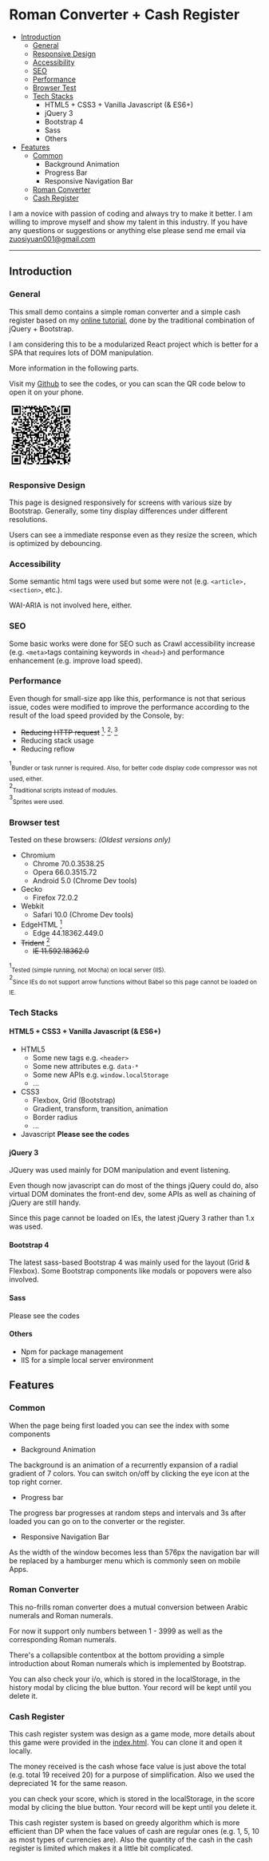 
# Roman Converter + Cash Register

- [Introduction](#introduction)
    - [General](#general)
    - [Responsive Design](#responsive-design)
    - [Accessibility](#accessibility)
    - [SEO](#seo)
    - [Performance](#performance)
    - [Browser Test](#browser-test)
    - [Tech Stacks](#tech-stacks)
        - HTML5 + CSS3 + Vanilla Javascript (& ES6+)
        - jQuery 3
        - Bootstrap 4
        - Sass
        - Others
- [Features](#features)
    - [Common](#common)
        - Background Animation
        - Progress Bar
        - Responsive Navigation Bar
    - [Roman Converter](#roman-converter)
    - [Cash Register](#cash-register)

I am a novice with passion of coding and always try to make it better. I am willing to improve myself and show my talent in this industry. If you have any questions or suggestions or anything else please send me email via zuosiyuan001@gmail.com

---

## Introduction
### General

This small demo contains a simple roman converter and a simple cash register based on my [online tutorial](https://www.freecodecamp.org/certification/legenddaniel/javascript-algorithms-and-data-structures), done by the traditional combination of jQuery + Bootstrap.

I am considering this to be a modularized React project which is better for a SPA that requires lots of DOM manipulation.

More information in the following parts.

Visit my [Github](https://github.com/legenddaniel/roman-converter-cash-register "github.com/legenddaniel") to see the codes, or you can scan the QR code below to open it on your phone.

<!-- <img src="img/qr.png" title="github.com/legenddaniel" alt="something wrong happened"></img> -->
![](img/qr.png "github.com/legenddaniel")

### Responsive Design

This page is designed responsively for screens with various size by Bootstrap. Generally, some tiny display differences under different resolutions. 

Users can see a immediate response even as they resize the screen, which is optimized by debouncing.

### Accessibility

Some semantic html tags were used but some were not (e.g. `<article>, <section>`, etc.).

WAI-ARIA is not involved here, either.

### SEO

Some basic works were done for SEO such as Crawl accessibility increase (e.g. `<meta>`tags containing keywords in `<head>`) and performance enhancement (e.g. improve load speed).

### Performance

Even though for small-size app like this, performance is not that serious issue, codes were modified to improve the performance according to the result of the load speed provided by the Console, by:
- ~~Reducing HTTP request~~ <a href="#performance1"><sup>1</sup></a><sup>, </sup><a href="#performance2"><sup>2</sup></a><sup>, </sup><a href="#performance3"><sup>3</sup></a>
- Reducing stack usage
- Reducing reflow

<div>
    <sup id="performance1">1</sup><sub>Bundler or task runner is required. Also, for better code display code compressor was not used, either.</sub>
    <br>
    <sup id="performance2">2</sup><sub>Traditional scripts instead of modules.</sub>
    <br>
    <sup id="performance3">3</sup><sub>Sprites were used.</sub>
</div>

### Browser test

Tested on these browsers: _(Oldest versions only)_

- Chromium
    - Chrome 70.0.3538.25
    - Opera 66.0.3515.72
    - Android 5.0 (Chrome Dev tools)
- Gecko
    - Firefox 72.0.2
- Webkit
    - Safari 10.0 (Chrome Dev tools)
- EdgeHTML <a href="#browser-test1"><sup>1</sup></a>
    - Edge 44.18362.449.0
- ~~Trident~~ <a href="#browser-test2"><sup>2</sup></a>
   - ~~IE 11.592.18362.0~~

<div>
    <sup id="browser-test1">1</sup><sub>Tested (simple running, not Mocha) on local server (IIS).</sub>
    <br>
    <sup id="browser-test2">2</sup><sub>Since IEs do not support arrow functions without Babel so this page cannot be loaded on IE.</sub>
</div>

### Tech Stacks
#### HTML5 + CSS3 + Vanilla Javascript (& ES6+)

- HTML5
    - Some new tags e.g. `<header>`
    - Some new attributes e.g. `data-*`
    - Some new APIs e.g. `window.localStorage`
    - ...
- CSS3
    - Flexbox, Grid (Bootstrap)
    - Gradient, transform, transition, animation
    - Border radius
    - ...
- Javascript __Please see the codes__

#### jQuery 3

JQuery was used mainly for DOM manipulation and event listening. 

Even though now javascript can do most of the things jQuery could do, also virtual DOM dominates the front-end dev, some APIs as well as chaining of jQuery are still handy. 

Since this page cannot be loaded on IEs, the latest jQuery 3 rather than 1.x was used.

#### Bootstrap 4

The latest sass-based Bootstrap 4 was mainly used for the layout (Grid & Flexbox). Some Bootstrap components like modals or popovers were also involved.

#### Sass 

Please see the codes

#### Others

- Npm for package management
- IIS for a simple local server environment

## Features
### Common

When the page being first loaded you can see the index with some components

- Background Animation

The background is an animation of a recurrently expansion of a radial gradient of 7 colors. You can switch on/off by clicking the eye icon at the top right corner.

- Progress bar

The progress bar progresses at random steps and intervals and 3s after loaded you can go on to the converter or the register.

- Responsive Navigation Bar

As the width of the window becomes less than 576px the navigation bar will be replaced by a hamburger menu which is commonly seen on mobile Apps.

### Roman Converter

This no-frills roman converter does a mutual conversion between Arabic numerals and Roman numerals. 

For now it support only numbers between 1 - 3999 as well as the corresponding Roman numerals.

There's a collapsible contentbox at the bottom providing a simple introduction about Roman numerals which is implemented by Bootstrap.

You can also check your i/o, which is stored in the localStorage, in the history modal by clicing the blue button. Your record will be kept until you delete it.

### Cash Register

This cash register system was design as a game mode, more details about this game were provided in the [index.html](https://github.com/legenddaniel/roman-converter-cash-register/blob/master/index.html). You can clone it and open it locally.

The money received is the cash whose face value is just above the total (e.g. total 19 received 20) for a purpose of simplification. Also we used the depreciated 1¢ for the same reason.

you can check your score, which is stored in the localStorage, in the score modal by clicing the blue button. Your record will be kept until you delete it.

This cash register system is based on greedy algorithm which is more efficient than DP when the face values of cash are regular ones (e.g. 1, 5, 10 as most types of currencies are). Also the quantity of the cash in the cash register is limited which makes it a little bit complicated.


